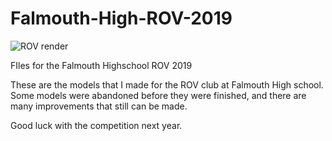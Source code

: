 # Falmouth-High-ROV-2019

![ROV render](Reders/ROV_full_2019-Jun-23_05-24-37AM-000_CustomizedView31036390308.png)


FIles for the Falmouth Highschool ROV 2019

These are the models that I made for the ROV club at Falmouth High school. Some models were abandoned before they were finished,
and there are many improvements that still can be made.

Good luck with the competition next year.
